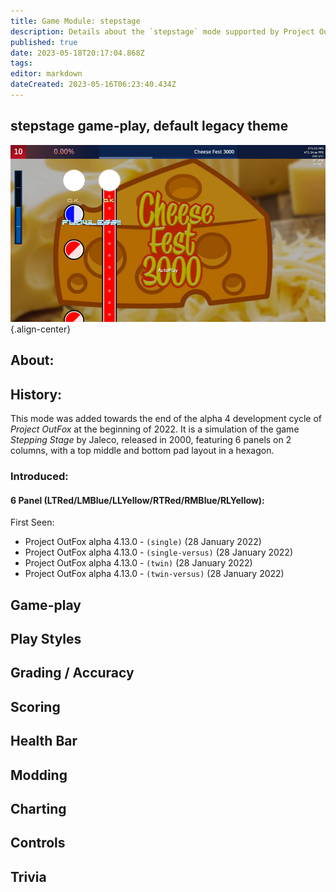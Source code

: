 ```yaml
---
title: Game Module: stepstage
description: Details about the `stepstage` mode supported by Project OutFox.
published: true
date: 2023-05-18T20:17:04.868Z
tags: 
editor: markdown
dateCreated: 2023-05-16T06:23:40.434Z
---
```


## stepstage game-play, default legacy theme

![Stepping Stage game-play, default theme](/resources/supported-gamemodes/stepstage/stepstagegameplayold.jpg){.align-center}

## About:

## History:

This mode was added towards the end of the alpha 4 development cycle of _Project OutFox_ at the beginning of 2022. It is a simulation of the game _Stepping Stage_ by Jaleco, released in 2000, featuring 6 panels on 2 columns, with a top middle and bottom pad layout in a hexagon. 

### Introduced:
#### 6 Panel (LTRed/LMBlue/LLYellow/RTRed/RMBlue/RLYellow):

First Seen:
* Project OutFox alpha 4.13.0 - ``(single)`` (28 January 2022)
* Project OutFox alpha 4.13.0 - ``(single-versus)`` (28 January 2022)
* Project OutFox alpha 4.13.0 - ``(twin)`` (28 January 2022)
* Project OutFox alpha 4.13.0 - ``(twin-versus)`` (28 January 2022)


## Game-play

## Play Styles

## Grading / Accuracy

## Scoring

## Health Bar

## Modding

## Charting

## Controls

## Trivia

